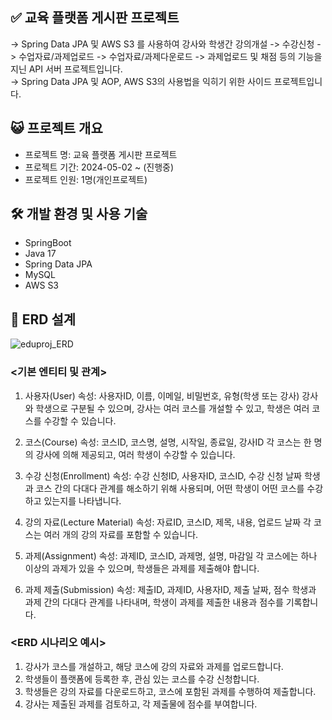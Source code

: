 
## ✅ 교육 플랫폼 게시판 프로젝트 
→ Spring Data JPA 및 AWS S3 를 사용하여 강사와 학생간 강의개설 -> 수강신청 -> 수업자료/과제업로드 -> 수업자료/과제다운로드 -> 과제업로드 및 채점 등의 기능을 지닌 API 서버 프로젝트입니다.<br>
→ Spring Data JPA 및 AOP, AWS S3의 사용법을 익히기 위한 사이드 프로젝트입니다.

## 😺 프로젝트 개요
* 프로젝트 명: 교육 플랫폼 게시판 프로젝트
* 프로젝트 기간: 2024-05-02 ~ (진행중)
* 프로젝트 인원: 1명(개인프로젝트)

## 🛠 개발 환경 및 사용 기술
* SpringBoot
* Java 17
* Spring Data JPA
* MySQL
* AWS S3

## 📇 ERD 설계
![eduproj_ERD](https://github.com/kl204/eduProjJPA/assets/86181292/2615b24b-be34-4099-a9b9-198881ccde76)

### <기본 엔티티 및 관계>
1. 사용자(User)
	속성: 사용자ID, 이름, 이메일, 비밀번호, 유형(학생 또는 강사)
	강사와 학생으로 구분될 수 있으며, 강사는 여러 코스를 개설할 수 있고, 학생은 여러 코스를 수강할 수 있습니다.

2. 코스(Course)
	속성: 코스ID, 코스명, 설명, 시작일, 종료일, 강사ID
	각 코스는 한 명의 강사에 의해 제공되고, 여러 학생이 수강할 수 있습니다.

3. 수강 신청(Enrollment)
	속성: 수강 신청ID, 사용자ID, 코스ID, 수강 신청 날짜
	학생과 코스 간의 다대다 관계를 해소하기 위해 사용되며, 어떤 학생이 어떤 코스를 수강하고 있는지를 나타냅니다.

4. 강의 자료(Lecture Material)
	속성: 자료ID, 코스ID, 제목, 내용, 업로드 날짜
	각 코스는 여러 개의 강의 자료를 포함할 수 있습니다.

5. 과제(Assignment)
	속성: 과제ID, 코스ID, 과제명, 설명, 마감일
	각 코스에는 하나 이상의 과제가 있을 수 있으며, 학생들은 과제를 제출해야 합니다.

6. 과제 제출(Submission)
	속성: 제출ID, 과제ID, 사용자ID, 제출 날짜, 점수
	학생과 과제 간의 다대다 관계를 나타내며, 학생이 과제를 제출한 내용과 점수를 기록합니다.

### <ERD 시나리오 예시>
1. 강사가 코스를 개설하고, 해당 코스에 강의 자료와 과제를 업로드합니다.
2. 학생들이 플랫폼에 등록한 후, 관심 있는 코스를 수강 신청합니다.
3. 학생들은 강의 자료를 다운로드하고, 코스에 포함된 과제를 수행하여 제출합니다.
4. 강사는 제출된 과제를 검토하고, 각 제출물에 점수를 부여합니다.
